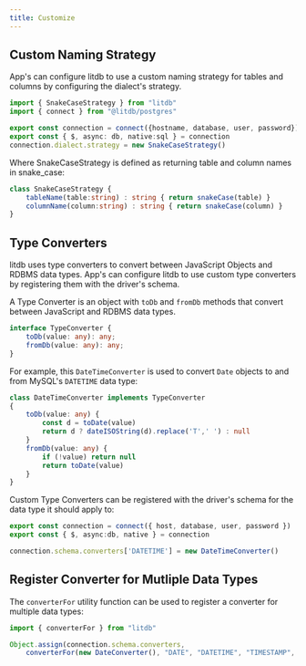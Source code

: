 ```yaml
---
title: Customize
---
```


## Custom Naming Strategy

App's can configure litdb to use a custom naming strategy for tables and columns by configuring the dialect's strategy. 

```ts
import { SnakeCaseStrategy } from "litdb"
import { connect } from "@litdb/postgres"

export const connection = connect({hostname, database, user, password})
export const { $, async: db, native:sql } = connection
connection.dialect.strategy = new SnakeCaseStrategy()
```

Where SnakeCaseStrategy is defined as returning table and column names in snake_case:

```ts
class SnakeCaseStrategy {
    tableName(table:string) : string { return snakeCase(table) }
    columnName(column:string) : string { return snakeCase(column) }
}
```

## Type Converters

litdb uses type converters to convert between JavaScript Objects and RDBMS data types. App's can configure litdb to use 
custom type converters by registering them with the driver's schema.

A Type Converter is an object with `toDb` and `fromDb` methods that convert between JavaScript and RDBMS data types.

```ts
interface TypeConverter {
    toDb(value: any): any;
    fromDb(value: any): any;
}
```

For example, this `DateTimeConverter` is used to convert `Date` objects to and from MySQL's `DATETIME` data type:

```ts
class DateTimeConverter implements TypeConverter
{
    toDb(value: any) {
        const d = toDate(value)
        return d ? dateISOString(d).replace('T',' ') : null
    }
    fromDb(value: any) {
        if (!value) return null
        return toDate(value)
    }
}
```

Custom Type Converters can be registered with the driver's schema for the data type it should apply to:

```ts
export const connection = connect({ host, database, user, password })
export const { $, async:db, native } = connection

connection.schema.converters['DATETIME'] = new DateTimeConverter()
```

## Register Converter for Mutliple Data Types

The `converterFor` utility function can be used to register a converter for multiple data types:

```ts
import { converterFor } from "litdb"

Object.assign(connection.schema.converters, 
    converterFor(new DateConverter(), "DATE", "DATETIME", "TIMESTAMP", "TIMESTAMPZ"))
```
